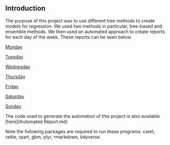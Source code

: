 ## Introduction

The purpose of this project was to use different tree methods to create models for regression. We used two methods in particular, tree-based and ensemble methods. We then used an automated approach to create reports for each day of the week. These reports can be seen below.

[Monday](Monday.html)  

[Tuesday](Tuesday.html)  

[Wednesday](Wednesday.html)  

[Thursday](Thursday.html)  

[Friday](Friday.html)  

[Saturday](Saturday.html)  

[Sunday](Sunday.html)

The code used to generate the automation of this project is also available [here](Automated Report.md)

Note the following packages are required to run these programs: caret, rattle, rpart, gbm, plyr, rmarkdown, tidyverse.
